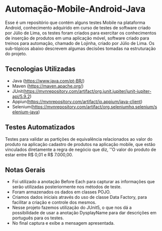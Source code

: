 # Automação-Mobile-Android-Java
Esse é um repositório que contém alguns testes Mobile na plataforma Android, conhecimento adquirido em curso de testes de software criado por Júlio de Lima, os testes foram criados para exercitar os conhecimentos de inserção de produtos em uma aplicação móvel, software criado para treinos para automação, chamado de Lojinha, criado por Júlio de Lima. Os sub-tópicos abaixo descrevem algumas decisões tomadas na estruturação do projeto.

## Tecnologias Utilizadas

- Java (https://www.java.com/pt-BR/)
- Maven (https://maven.apache.org/)
- JUnit(https://mvnrepository.com/artifact/org.junit.jupiter/junit-jupiter-api/5.9.2)
- Appiun(https://mvnrepository.com/artifact/io.appium/java-client)
- Selenium(https://mvnrepository.com/artifact/org.seleniumhq.selenium/selenium-java)


## Testes Automatizados
Testes para validar as partições de equivalência relacionados ao valor do produto na aplicação cadastro de produtos na aplicação mobile, que estão vinculados diretamente a regra de negócio que diz, ''O valor do produto de estar entre R$ 0,01 e R$ 7.000,00.

## Notas Gerais

- Foi utilizado a anotação Before Each para capturar as informações que serão utilizadas posteriormente nos métodos de teste.
- Foram armazenados os dados em classes POJO.
- Criamos dados iniciais através do uso de classe Data Factory, para facilitar a criação e controle dos mesmos.
- Nesse projeto fazemos utilização do JUnit5, o que nos dá a possibilidade de usar a anotação DysplayName para dar descrições em português para os testes.
- No final captura e exibe a mensagem apresentada. 